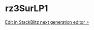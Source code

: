 # rz3SurLP1

[Edit in StackBlitz next generation editor ⚡️](https://stackblitz.com/~/github.com/atkt1/rz3SurLP1)